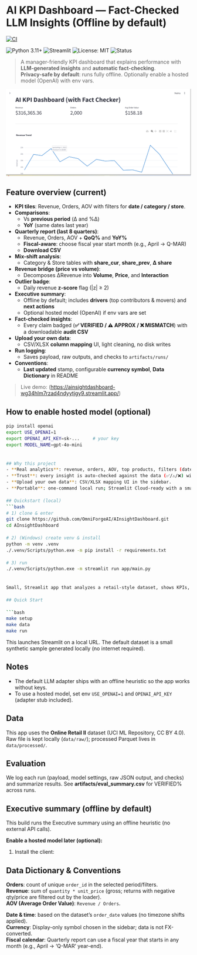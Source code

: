 # AI KPI Dashboard — Fact-Checked LLM Insights (Offline by default)

[![CI](https://github.com/OmniForgeAI/AInsightDashboard/actions/workflows/ci.yml/badge.svg)](https://github.com/OmniForgeAI/AInsightDashboard/actions/workflows/ci.yml)

![Python 3.11+](https://img.shields.io/badge/Python-3.11%2B-blue)
![Streamlit](https://img.shields.io/badge/Streamlit-1.x-FF4B4B?logo=streamlit&logoColor=white)
![License: MIT](https://img.shields.io/badge/License-MIT-green)
![Status](https://img.shields.io/badge/Status-Active-brightgreen)

> A manager-friendly KPI dashboard that explains performance with **LLM-generated insights** and **automatic fact-checking**.  
> **Privacy-safe by default**: runs fully offline. Optionally enable a hosted model (OpenAI) with env vars.

<!-- Screenshot -->
<p align="center">
  <img src="artifacts/dashboard_realdata.png" alt="Dashboard screenshot" width="900"/>
</p>

## Feature overview (current)

- **KPI tiles**: Revenue, Orders, AOV with filters for **date / category / store**.
- **Comparisons**: 
  - Vs **previous period** (Δ and %Δ)
  - **YoY** (same dates last year)
- **Quarterly report (last 8 quarters)**:
  - Revenue, Orders, AOV + **QoQ%** and **YoY%**
  - **Fiscal-aware**: choose fiscal year start month (e.g., April → Q-MAR)
  - **Download CSV**
- **Mix-shift analysis**:
  - Category & Store tables with **share_cur**, **share_prev**, **Δ share**
- **Revenue bridge (price vs volume)**:
  - Decomposes ΔRevenue into **Volume**, **Price**, and **Interaction**
- **Outlier badge**:
  - Daily revenue **z-score** flag (|z| ≥ 2)
- **Executive summary**:
  - Offline by default; includes **drivers** (top contributors & movers) and **next actions**
  - Optional hosted model (OpenAI) if env vars are set
- **Fact-checked insights**:
  - Every claim badged (**✅ VERIFIED / ⚠️ APPROX / ❌ MISMATCH**) with a downloadable **audit CSV**
- **Upload your own data**:
  - CSV/XLSX **column mapping** UI, light cleaning, no disk writes
- **Run logging**:
  - Saves payload, raw outputs, and checks to `artifacts/runs/`
- **Conventions**:
  - **Last updated** stamp, configurable **currency symbol**, **Data Dictionary** in README

> Live demo: (https://ainsightdashboard-wg34hlm7rzad4ndyytjgy9.streamlit.app/)

## How to enable hosted model (optional)

```bash
pip install openai
export USE_OPENAI=1
export OPENAI_API_KEY=sk-...     # your key
export MODEL_NAME=gpt-4o-mini


## Why this project
- **Real analytics**: revenue, orders, AOV, top products, filters (date/category/store).
- **Trust**: every insight is auto-checked against the data (✅/⚠️/❌) with an audit CSV.
- **Upload your own data**: CSV/XLSX mapping UI in the sidebar.
- **Portable**: one-command local run; Streamlit Cloud-ready with a small sample dataset.

## Quickstart (local)
```bash
# 1) clone & enter
git clone https://github.com/OmniForgeAI/AInsightDashboard.git
cd AInsightDashboard

# 2) (Windows) create venv & install
python -m venv .venv
./.venv/Scripts/python.exe -m pip install -r requirements.txt

# 3) run
./.venv/Scripts/python.exe -m streamlit run app/main.py


Small, Streamlit app that analyzes a retail-style dataset, shows KPIs, and generates **AI insights** that are **fact-checked** against the data.

## Quick Start

```bash
make setup
make data
make run
```

This launches Streamlit on a local URL. The default dataset is a small synthetic sample generated locally (no internet required).

## Notes
- The default LLM adapter ships with an offline heuristic so the app works without keys.
- To use a hosted model, set env `USE_OPENAI=1` and `OPENAI_API_KEY` (adapter stub included).

## Data
This app uses the **Online Retail II** dataset (UCI ML Repository, CC BY 4.0).  
Raw file is kept locally (`data/raw/`); processed Parquet lives in `data/processed/`.

## Evaluation
We log each run (payload, model settings, raw JSON output, and checks) and summarize results.
See **artifacts/eval_summary.csv** for VERIFIED% across runs.

## Executive summary (offline by default)

This build runs the Executive summary using an offline heuristic (no external API calls).

**Enable a hosted model later (optional):**

1) Install the client:

## Data Dictionary & Conventions

**Orders**: count of unique `order_id` in the selected period/filters.  
**Revenue**: sum of `quantity * unit_price` (gross; returns with negative qty/price are filtered out by the loader).  
**AOV (Average Order Value)**: `Revenue / Orders`.

**Date & time**: based on the dataset’s `order_date` values (no timezone shifts applied).  
**Currency**: Display-only symbol chosen in the sidebar; data is not FX-converted.  
**Fiscal calendar**: Quarterly report can use a fiscal year that starts in any month (e.g., April → ‘Q-MAR’ year-end).
